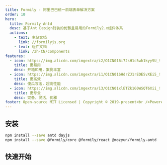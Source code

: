 ```yaml
---
title: Formily - 阿里巴巴统一前端表单解决方案
order: 10
hero:
  title: Formily Antd
  desc: 基于Ant Design封装的优雅且易用的Formily2.x组件体系
  actions:
    - text: 主站文档
      link: //formilyjs.org
    - text: 组件文档
      link: /zh-CN/components
features:
  - icon: https://img.alicdn.com/imgextra/i2/O1CN016i72sH1c5wh1kyy9U_!!6000000003550-55-tps-800-800.svg
    title: 更易用
    desc: 开箱即用，案例丰富
  - icon: https://img.alicdn.com/imgextra/i1/O1CN01bHdrZJ1rEOESvXEi5_!!6000000005599-55-tps-800-800.svg
    title: 更高效
    desc: 傻瓜写法，超高性能
  - icon: https://img.alicdn.com/imgextra/i3/O1CN01xlETZk1G0WSQT6Xii_!!6000000000560-55-tps-800-800.svg
    title: 更专业
    desc: 完备，灵活，优雅
footer: Open-source MIT Licensed | Copyright © 2019-present<br />Powered by self
---
```


## 安装

```bash
npm install --save antd dayjs
npm install --save @formily/core @formily/react @mozyun/formily-antd

```

## 快速开始
